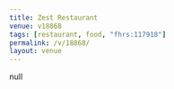 ```yaml
---
title: Zest Restaurant
venue: v18868
tags: [restaurant, food, "fhrs:117918"]
permalink: /v/18868/
layout: venue
---
```

null